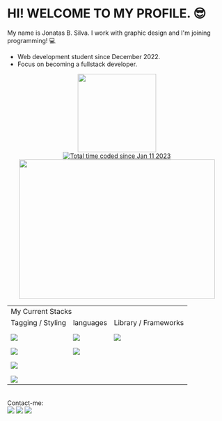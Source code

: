 # HI! WELCOME TO MY PROFILE. 😎 
My name is Jonatas B. Silva. I work with graphic design and I'm joining programming! 💻<br>
- Web development student since December 2022.
- Focus on becoming a fullstack developer.

<div align="center">
  <a href="https://github.com/JsCodeDevelopment">
  <img height="180em" src="https://github-readme-stats.vercel.app/api/top-langs/?username=JsCodeDevlopment&layout=compact&langs_count=7&theme=dracula"/>
  <br> <a href="https://wakatime.com/@9837910b-d4e0-464a-bdc3-e5aec7bdf5a6"><img src="https://wakatime.com/badge/user/9837910b-d4e0-464a-bdc3-e5aec7bdf5a6.svg" alt="Total time coded since Jan 11 2023" /></a><br>
    <a href="https://wakatime.com"><img src="https://wakatime.com/share/@Jonata/faf669e3-b556-4113-afaf-2cd662d5cb0b.png" width="450px" height="320px" /></a>
</div>
<div style="display: flex; align-items: center; justify-content: center">
	<table>
	<tbody>
		<tr>
			<td colspan="3">My Current Stacks</td>
		</tr>
		<tr>
			<td>Tagging / Styling</td>
			<td>languages</td>
			<td>Library / Frameworks</td>
		</tr>
		<tr>
			<td><img align="center" style="margin-top: 10px;" src="https://img.shields.io/badge/HTML-239120?style=for-the-badge&logo=html5&logoColor=white"></td>
			<td><img align="center" style="margin-top: 10px;" src="https://img.shields.io/badge/JavaScript-F7DF1E?style=for-the-badge&logo=javascript&logoColor=black"></td>
			<td><img align="center" style="margin-top: 10px;" src="https://img.shields.io/badge/React-20232A?style=for-the-badge&logo=react&logoColor=61DAFB"></td>
		</tr>
		<tr>
			<td><img align="center" style="margin-top: 10px;" src="https://img.shields.io/badge/CSS-239120?&style=for-the-badge&logo=css3&logoColor=white"></td>
			<td><img align="center" style="margin-top: 10px;" src="https://img.shields.io/badge/TypeScript-007ACC?style=for-the-badge&logo=typescript&logoColor=white"></td>
			<td></td>
		</tr>
		<tr>
			<td><img align="center" style="margin-top: 10px;" src="https://img.shields.io/badge/Tailwind_CSS-38B2AC?style=for-the-badge&logo=tailwind-css&logoColor=white"></td>
			<td></td>
			<td></td>
		</tr>
<tr>
<td><img align="center" style="margin-top: 10px;" src="https://img.shields.io/badge/styled--components-DB7093?style=for-the-badge&logo=styled-components&logoColor=white"></td>
<td></td>
<td></td>
</tr>
	</tbody>
</table>
</div><br>
 Contact-me:
<div> 
  <a href="https://instagram.com/jonatasilva14" target="_blank"><img src="https://img.shields.io/badge/-Instagram-%23E4405F?style=for-the-badge&logo=instagram&logoColor=white" target="_blank"></a>
  <a href = "mailto:jonatasilva118@gmail.com"><img src="https://img.shields.io/badge/-Gmail-%23333?style=for-the-badge&logo=gmail&logoColor=white" target="_blank"></a>
  <a href="https://www.linkedin.com/in/jscodedevelopment/" target="_blank"><img src="https://img.shields.io/badge/-LinkedIn-%230077B5?style=for-the-badge&logo=linkedin&logoColor=white" target="_blank"></a>
</div>
